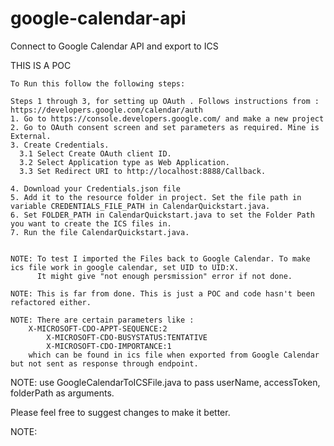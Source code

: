 # google-calendar-api
Connect to Google Calendar API and export to ICS

THIS IS A POC

	To Run this follow the following steps:

	Steps 1 through 3, for setting up OAuth . Follows instructions from : https://developers.google.com/calendar/auth
	1. Go to https://console.developers.google.com/ and make a new project
	2. Go to OAuth consent screen and set parameters as required. Mine is External.
	3. Create Credentials. 
	  3.1 Select Create OAuth client ID. 
	  3.2 Select Application type as Web Application.
	  3.3 Set Redirect URI to http://localhost:8888/Callback.

	4. Download your Credentials.json file
	5. Add it to the resource folder in project. Set the file path in variable CREDENTIALS_FILE_PATH in CalendarQuickstart.java.
	6. Set FOLDER_PATH in CalendarQuickstart.java to set the Folder Path you want to create the ICS files in.
	7. Run the file CalendarQuickstart.java. 


	NOTE: To test I imported the Files back to Google Calendar. To make ics file work in google calendar, set UID to UID:X. 
	      It might give "not enough persmission" error if not done.

	NOTE: This is far from done. This is just a POC and code hasn't been refactored either.

	NOTE: There are certain parameters like :
	    X-MICROSOFT-CDO-APPT-SEQUENCE:2
			X-MICROSOFT-CDO-BUSYSTATUS:TENTATIVE
			X-MICROSOFT-CDO-IMPORTANCE:1
	    which can be found in ics file when exported from Google Calendar but not sent as response through endpoint.

NOTE: use GoogleCalendarToICSFile.java to pass userName, accessToken, folderPath as arguments.

Please feel free to suggest changes to make it better.


NOTE: 
